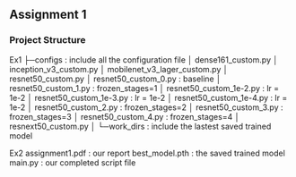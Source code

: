 ## Assignment 1


### Project Structure

Ex1
 ├─configs : include all the configuration file
 │      dense161_custom.py 
 │      inception_v3_custom.py
 │      mobilenet_v3_lager_custom.py
 │      resnet50_custom.py
 │      resnet50_custom_0.py : baseline
 │      resnet50_custom_1.py : frozen_stages=1
 │      resnet50_custom_1e-2.py : lr = 1e-2
 │      resnet50_custom_1e-3.py : lr = 1e-2
 │      resnet50_custom_1e-4.py : lr = 1e-2
 │      resnet50_custom_2.py : frozen_stages=2
 │      resnet50_custom_3.py : frozen_stages=3
 │      resnet50_custom_4.py : frozen_stages=4
 │      resnext50_custom.py
 │
 └─work_dirs : include the lastest saved trained model

Ex2
    assignment1.pdf : our report
    best_model.pth : the saved trained model
    main.py : our completed script file
